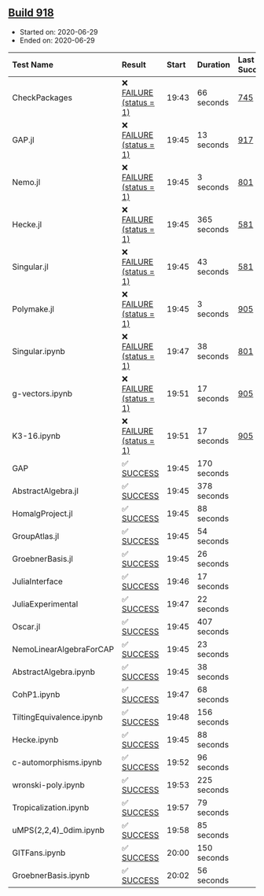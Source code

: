 ## [Build 918](https://oscarci.mathematik.uni-kl.de/job/oscar-julia-1.4/918/)

* Started on: 2020-06-29
* Ended on: 2020-06-29

| Test Name    | Result | Start | Duration | Last Success | First Failure |
|:-------------|:-------|:------|:---------|:-------------|:--------------|
| CheckPackages | ❌ [FAILURE (status = 1)](https://oscarci.mathematik.uni-kl.de/job/oscar-julia-1.4/918/artifact/logs/build-918/CheckPackages.log) | 19:43 | 66 seconds | [745](https://oscarci.mathematik.uni-kl.de/job/oscar-julia-1.4/745/) | [746](https://oscarci.mathematik.uni-kl.de/job/oscar-julia-1.4/746/) |
| GAP.jl | ❌ [FAILURE (status = 1)](https://oscarci.mathematik.uni-kl.de/job/oscar-julia-1.4/918/artifact/logs/build-918/GAP.jl.log) | 19:45 | 13 seconds | [917](https://oscarci.mathematik.uni-kl.de/job/oscar-julia-1.4/917/) | [918](https://oscarci.mathematik.uni-kl.de/job/oscar-julia-1.4/918/) |
| Nemo.jl | ❌ [FAILURE (status = 1)](https://oscarci.mathematik.uni-kl.de/job/oscar-julia-1.4/918/artifact/logs/build-918/Nemo.jl.log) | 19:45 | 3 seconds | [801](https://oscarci.mathematik.uni-kl.de/job/oscar-julia-1.4/801/) | [802](https://oscarci.mathematik.uni-kl.de/job/oscar-julia-1.4/802/) |
| Hecke.jl | ❌ [FAILURE (status = 1)](https://oscarci.mathematik.uni-kl.de/job/oscar-julia-1.4/918/artifact/logs/build-918/Hecke.jl.log) | 19:45 | 365 seconds | [581](https://oscarci.mathematik.uni-kl.de/job/oscar-julia-1.4/581/) | [582](https://oscarci.mathematik.uni-kl.de/job/oscar-julia-1.4/582/) |
| Singular.jl | ❌ [FAILURE (status = 1)](https://oscarci.mathematik.uni-kl.de/job/oscar-julia-1.4/918/artifact/logs/build-918/Singular.jl.log) | 19:45 | 43 seconds | [581](https://oscarci.mathematik.uni-kl.de/job/oscar-julia-1.4/581/) | [582](https://oscarci.mathematik.uni-kl.de/job/oscar-julia-1.4/582/) |
| Polymake.jl | ❌ [FAILURE (status = 1)](https://oscarci.mathematik.uni-kl.de/job/oscar-julia-1.4/918/artifact/logs/build-918/Polymake.jl.log) | 19:45 | 3 seconds | [905](https://oscarci.mathematik.uni-kl.de/job/oscar-julia-1.4/905/) | [907](https://oscarci.mathematik.uni-kl.de/job/oscar-julia-1.4/907/) |
| Singular.ipynb | ❌ [FAILURE (status = 1)](https://oscarci.mathematik.uni-kl.de/job/oscar-julia-1.4/918/artifact/logs/build-918/Singular.ipynb.log) | 19:47 | 38 seconds | [801](https://oscarci.mathematik.uni-kl.de/job/oscar-julia-1.4/801/) | [802](https://oscarci.mathematik.uni-kl.de/job/oscar-julia-1.4/802/) |
| g-vectors.ipynb | ❌ [FAILURE (status = 1)](https://oscarci.mathematik.uni-kl.de/job/oscar-julia-1.4/918/artifact/logs/build-918/g-vectors.ipynb.log) | 19:51 | 17 seconds | [905](https://oscarci.mathematik.uni-kl.de/job/oscar-julia-1.4/905/) | [907](https://oscarci.mathematik.uni-kl.de/job/oscar-julia-1.4/907/) |
| K3-16.ipynb | ❌ [FAILURE (status = 1)](https://oscarci.mathematik.uni-kl.de/job/oscar-julia-1.4/918/artifact/logs/build-918/K3-16.ipynb.log) | 19:51 | 17 seconds | [905](https://oscarci.mathematik.uni-kl.de/job/oscar-julia-1.4/905/) | [907](https://oscarci.mathematik.uni-kl.de/job/oscar-julia-1.4/907/) |
| GAP | ✅ [SUCCESS](https://oscarci.mathematik.uni-kl.de/job/oscar-julia-1.4/918/artifact/logs/build-918/GAP.log) | 19:45 | 170 seconds |  |  |
| AbstractAlgebra.jl | ✅ [SUCCESS](https://oscarci.mathematik.uni-kl.de/job/oscar-julia-1.4/918/artifact/logs/build-918/AbstractAlgebra.jl.log) | 19:45 | 378 seconds |  |  |
| HomalgProject.jl | ✅ [SUCCESS](https://oscarci.mathematik.uni-kl.de/job/oscar-julia-1.4/918/artifact/logs/build-918/HomalgProject.jl.log) | 19:45 | 88 seconds |  |  |
| GroupAtlas.jl | ✅ [SUCCESS](https://oscarci.mathematik.uni-kl.de/job/oscar-julia-1.4/918/artifact/logs/build-918/GroupAtlas.jl.log) | 19:45 | 54 seconds |  |  |
| GroebnerBasis.jl | ✅ [SUCCESS](https://oscarci.mathematik.uni-kl.de/job/oscar-julia-1.4/918/artifact/logs/build-918/GroebnerBasis.jl.log) | 19:45 | 26 seconds |  |  |
| JuliaInterface | ✅ [SUCCESS](https://oscarci.mathematik.uni-kl.de/job/oscar-julia-1.4/918/artifact/logs/build-918/JuliaInterface.log) | 19:46 | 17 seconds |  |  |
| JuliaExperimental | ✅ [SUCCESS](https://oscarci.mathematik.uni-kl.de/job/oscar-julia-1.4/918/artifact/logs/build-918/JuliaExperimental.log) | 19:47 | 22 seconds |  |  |
| Oscar.jl | ✅ [SUCCESS](https://oscarci.mathematik.uni-kl.de/job/oscar-julia-1.4/918/artifact/logs/build-918/Oscar.jl.log) | 19:45 | 407 seconds |  |  |
| NemoLinearAlgebraForCAP | ✅ [SUCCESS](https://oscarci.mathematik.uni-kl.de/job/oscar-julia-1.4/918/artifact/logs/build-918/NemoLinearAlgebraForCAP.log) | 19:45 | 23 seconds |  |  |
| AbstractAlgebra.ipynb | ✅ [SUCCESS](https://oscarci.mathematik.uni-kl.de/job/oscar-julia-1.4/918/artifact/logs/build-918/AbstractAlgebra.ipynb.log) | 19:45 | 38 seconds |  |  |
| CohP1.ipynb | ✅ [SUCCESS](https://oscarci.mathematik.uni-kl.de/job/oscar-julia-1.4/918/artifact/logs/build-918/CohP1.ipynb.log) | 19:47 | 68 seconds |  |  |
| TiltingEquivalence.ipynb | ✅ [SUCCESS](https://oscarci.mathematik.uni-kl.de/job/oscar-julia-1.4/918/artifact/logs/build-918/TiltingEquivalence.ipynb.log) | 19:48 | 156 seconds |  |  |
| Hecke.ipynb | ✅ [SUCCESS](https://oscarci.mathematik.uni-kl.de/job/oscar-julia-1.4/918/artifact/logs/build-918/Hecke.ipynb.log) | 19:45 | 88 seconds |  |  |
| c-automorphisms.ipynb | ✅ [SUCCESS](https://oscarci.mathematik.uni-kl.de/job/oscar-julia-1.4/918/artifact/logs/build-918/c-automorphisms.ipynb.log) | 19:52 | 96 seconds |  |  |
| wronski-poly.ipynb | ✅ [SUCCESS](https://oscarci.mathematik.uni-kl.de/job/oscar-julia-1.4/918/artifact/logs/build-918/wronski-poly.ipynb.log) | 19:53 | 225 seconds |  |  |
| Tropicalization.ipynb | ✅ [SUCCESS](https://oscarci.mathematik.uni-kl.de/job/oscar-julia-1.4/918/artifact/logs/build-918/Tropicalization.ipynb.log) | 19:57 | 79 seconds |  |  |
| uMPS(2,2,4)_0dim.ipynb | ✅ [SUCCESS](https://oscarci.mathematik.uni-kl.de/job/oscar-julia-1.4/918/artifact/logs/build-918/uMPS-2-2-4-_0dim.ipynb.log) | 19:58 | 85 seconds |  |  |
| GITFans.ipynb | ✅ [SUCCESS](https://oscarci.mathematik.uni-kl.de/job/oscar-julia-1.4/918/artifact/logs/build-918/GITFans.ipynb.log) | 20:00 | 150 seconds |  |  |
| GroebnerBasis.ipynb | ✅ [SUCCESS](https://oscarci.mathematik.uni-kl.de/job/oscar-julia-1.4/918/artifact/logs/build-918/GroebnerBasis.ipynb.log) | 20:02 | 56 seconds |  |  |
